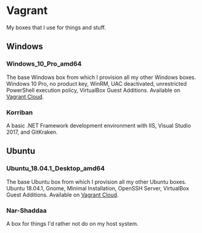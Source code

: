 # Vagrant

My boxes that I use for things and stuff.

## Windows

### Windows_10_Pro_amd64

The base Windows box from which I provision all my other Windows boxes.  Windows 10 Pro, no product key, WinRM, UAC deactivated, unrestricted PowerShell execution policy, VirtualBox Guest Additions.  Available on [Vagrant Cloud](https://app.vagrantup.com/yarsiemanym/boxes/windows_10_pro_amd64).

### Korriban

A basic .NET Framework development environment with IIS, Visual Studio 2017, and GitKraken.

## Ubuntu

### Ubuntu_18.04.1_Desktop_amd64

The base Ubuntu box from which I provision all my other Ubuntu boxes.  Ubuntu 18.04.1, Gnome, Minimal Installation, OpenSSH Server, VirtualBox Guest Additions.  Available on [Vagrant Cloud](https://app.vagrantup.com/yarsiemanym/boxes/windows_10_pro_amd64).

### Nar-Shaddaa

A box for things I'd rather not do on my host system.